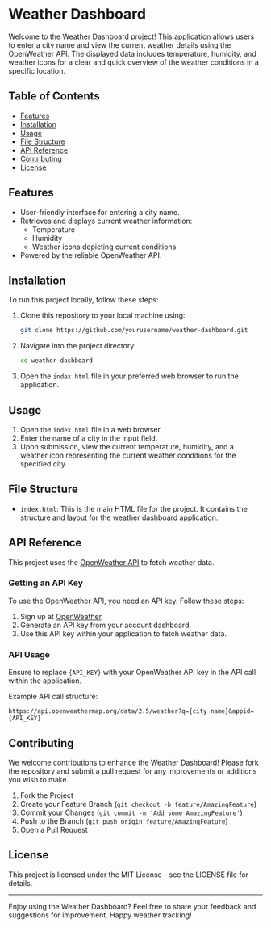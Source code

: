 # Weather Dashboard

Welcome to the Weather Dashboard project! This application allows users to enter a city name and view the current weather details using the OpenWeather API. The displayed data includes temperature, humidity, and weather icons for a clear and quick overview of the weather conditions in a specific location.

## Table of Contents

- [Features](#features)
- [Installation](#installation)
- [Usage](#usage)
- [File Structure](#file-structure)
- [API Reference](#api-reference)
- [Contributing](#contributing)
- [License](#license)

## Features

- User-friendly interface for entering a city name.
- Retrieves and displays current weather information:
  - Temperature
  - Humidity
  - Weather icons depicting current conditions
- Powered by the reliable OpenWeather API.

## Installation

To run this project locally, follow these steps:

1. Clone this repository to your local machine using:

   ```bash
   git clone https://github.com/yourusername/weather-dashboard.git
   ```

2. Navigate into the project directory:

   ```bash
   cd weather-dashboard
   ```

3. Open the `index.html` file in your preferred web browser to run the application.

## Usage

1. Open the `index.html` file in a web browser.
2. Enter the name of a city in the input field.
3. Upon submission, view the current temperature, humidity, and a weather icon representing the current weather conditions for the specified city.

## File Structure

- `index.html`: This is the main HTML file for the project. It contains the structure and layout for the weather dashboard application.

## API Reference

This project uses the [OpenWeather API](https://openweathermap.org/api) to fetch weather data.

### Getting an API Key

To use the OpenWeather API, you need an API key. Follow these steps:

1. Sign up at [OpenWeather](https://openweathermap.org/).
2. Generate an API key from your account dashboard.
3. Use this API key within your application to fetch weather data.

### API Usage

Ensure to replace `{API_KEY}` with your OpenWeather API key in the API call within the application.

Example API call structure:

```
https://api.openweathermap.org/data/2.5/weather?q={city name}&appid={API_KEY}
```

## Contributing

We welcome contributions to enhance the Weather Dashboard! Please fork the repository and submit a pull request for any improvements or additions you wish to make.

1. Fork the Project
2. Create your Feature Branch (`git checkout -b feature/AmazingFeature`)
3. Commit your Changes (`git commit -m 'Add some AmazingFeature'`)
4. Push to the Branch (`git push origin feature/AmazingFeature`)
5. Open a Pull Request

## License

This project is licensed under the MIT License - see the LICENSE file for details.

---

Enjoy using the Weather Dashboard? Feel free to share your feedback and suggestions for improvement. Happy weather tracking!